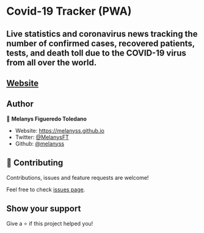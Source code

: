 # Covid-19 Tracker (PWA)

## Live statistics and coronavirus news tracking the number of confirmed cases, recovered patients, tests, and death toll due to the COVID-19 virus from all over the world.
## [Website](https://melanyss.github.io/covid19-Tracker/)


## Author

👤 **Melanys Figueredo Toledano**

* Website: https://melanyss.github.io
* Twitter: [@MelanysFT](https://twitter.com/MelanysFT)
* Github: [@melanyss](https://github.com/melanyss/melanyss.github.io)

## 🤝 Contributing

Contributions, issues and feature requests are welcome!

Feel free to check [issues page](https://github.com/melanyss/covid19-stats/issues). 

## Show your support

Give a ⭐️ if this project helped you!
